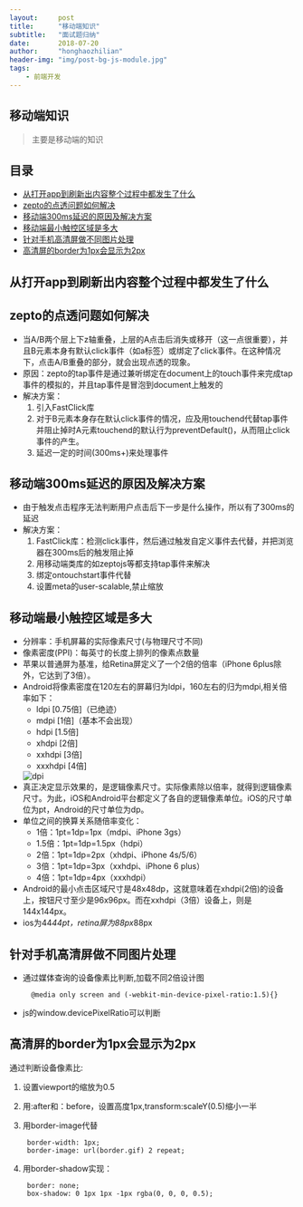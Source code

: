 ```yaml
---
layout:     post
title:      "移动端知识"
subtitle:   "面试题归纳"
date:       2018-07-20
author:     "honghaozhilian"
header-img: "img/post-bg-js-module.jpg"
tags:
    - 前端开发
---
```


## 移动端知识

> 主要是移动端的知识

## 目录

- [从打开app到刷新出内容整个过程中都发生了什么](#从打开app到刷新出内容整个过程中都发生了什么)
- [zepto的点透问题如何解决](#zepto的点透问题如何解决)
- [移动端300ms延迟的原因及解决方案](#移动端300ms延迟的原因及解决方案)
- [移动端最小触控区域是多大](#移动端最小触控区域是多大)
- [针对手机高清屏做不同图片处理](#针对手机高清屏做不同图片处理)
- [高清屏的border为1px会显示为2px](#高清屏的border为1px会显示为2px)

## 从打开app到刷新出内容整个过程中都发生了什么

## zepto的点透问题如何解决
- 当A/B两个层上下z轴重叠，上层的A点击后消失或移开（这一点很重要），并且B元素本身有默认click事件（如a标签）或绑定了click事件。在这种情况下，点击A/B重叠的部分，就会出现点透的现象。
- 原因：zepto的tap事件是通过兼听绑定在document上的touch事件来完成tap事件的模拟的，并且tap事件是冒泡到document上触发的
- 解决方案：
    1. 引入FastClick库
    2. 对于B元素本身存在默认click事件的情况，应及用touchend代替tap事件并阻止掉时A元素touchend的默认行为preventDefault()，从而阻止click事件的产生。
    3. 延迟一定的时间(300ms+)来处理事件

## 移动端300ms延迟的原因及解决方案
- 由于触发点击程序无法判断用户点击后下一步是什么操作，所以有了300ms的延迟
- 解决方案：
   1. FastClick库：检测click事件，然后通过触发自定义事件去代替，并把浏览器在300ms后的触发阻止掉
   2. 用移动端类库的如zeptojs等都支持tap事件来解决
   3. 绑定ontouchstart事件代替
   4. 设置meta的user-scalable,禁止缩放

## 移动端最小触控区域是多大
- 分辨率：手机屏幕的实际像素尺寸(与物理尺寸不同)
- 像素密度(PPI)：每英寸的长度上排列的像素点数量
- 苹果以普通屏为基准，给Retina屏定义了一个2倍的倍率（iPhone 6plus除外，它达到了3倍）。
- Android将像素密度在120左右的屏幕归为ldpi，160左右的归为mdpi,相关倍率如下：
    - ldpi [0.75倍]（已绝迹）
    - mdpi [1倍]（基本不会出现）
    - hdpi [1.5倍]
    - xhdpi [2倍]
    - xxhdpi [3倍]
    - xxxhdpi [4倍]
    <img src="{{ site.baseurl }}/img/dpi.png" alt="dpi"/>
- 真正决定显示效果的，是逻辑像素尺寸。实际像素除以倍率，就得到逻辑像素尺寸。为此，iOS和Android平台都定义了各自的逻辑像素单位。iOS的尺寸单位为pt，Android的尺寸单位为dp。
- 单位之间的换算关系随倍率变化：
    - 1倍：1pt=1dp=1px（mdpi、iPhone 3gs）
    - 1.5倍：1pt=1dp=1.5px（hdpi）
    - 2倍：1pt=1dp=2px（xhdpi、iPhone 4s/5/6）
    - 3倍：1pt=1dp=3px（xxhdpi、iPhone 6 plus）
    - 4倍：1pt=1dp=4px（xxxhdpi）
- Android的最小点击区域尺寸是48x48dp，这就意味着在xhdpi(2倍)的设备上，按钮尺寸至少是96x96px。而在xxhdpi（3倍）设备上，则是144x144px。
- ios为44*44pt，retina屏为88px*88px

## 针对手机高清屏做不同图片处理
- 通过媒体查询的设备像素比判断,加载不同2倍设计图

        @media only screen and (-webkit-min-device-pixel-ratio:1.5){}

- js的window.devicePixelRatio可以判断

## 高清屏的border为1px会显示为2px
通过判断设备像素比:
1. 设置viewport的缩放为0.5
2. 用:after和：before，设置高度1px,transform:scaleY(0.5)缩小一半
3. 用border-image代替

        border-width: 1px;
        border-image: url(border.gif) 2 repeat;
4. 用border-shadow实现：

        border: none;
        box-shadow: 0 1px 1px -1px rgba(0, 0, 0, 0.5);
